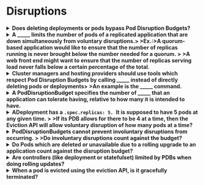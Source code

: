 # Disruptions 

<details>
<summary>
<b>Does deleting deployments or pods bypass Pod Disruption Budgets?</b>
</summary>
Yes
</details>

<details>
<summary>
<b><span style="color: rgb(34, 34, 34);">A _____ limits the number of pods of a replicated application that are down simultaneously from voluntary disruptions.</span>><span style="color: rgb(34, 34, 34);">
</span>><span style="color: rgb(34, 34, 34);">Ex.:</span>><span style="color: rgb(34, 34, 34);">A quorum-based application would like to ensure that the number of replicas running is never brought below the number needed for a quorum.&nbsp;</span>><span style="color: rgb(34, 34, 34);">
</span>><span style="color: rgb(34, 34, 34);">A web front end might want to ensure that the number of replicas serving load never falls below a certain percentage of the total.</span><span style="color: rgb(34, 34, 34);">
</span></b>
</summary>
PodDisruptionBudget
</details>

<details>
<summary>
<b><span style="color: rgb(34, 34, 34);">Cluster managers and hosting providers should use tools which respect Pod Disruption Budgets by calling _____&nbsp;</span><span style="color: rgb(34, 34, 34);">instead of directly deleting pods or deployments</span>><span style="color: rgb(34, 34, 34);">
</span>><span style="color: rgb(34, 34, 34);">An example is the _____ command.</span></b>
</summary>
the Eviction API>
>kubectl drain
</details>

<details>
<summary>
<b>A PodDisruptionBudget&nbsp;<span style="color: rgb(34, 34, 34);">specifies the number of _____ that an application can tolerate having, relative to how many it is intended to have.</span></b>
</summary>
replicas
</details>

<details>
<summary>
<b><span style="color: rgb(34, 34, 34);">ADeployment has a&nbsp;</span><code>.spec.replicas: 5.&nbsp;</code><span style="color: rgb(34, 34, 34);">It is supposed to have 5 pods at any given time.&nbsp;</span>><span style="color: rgb(34, 34, 34);">
</span>><span style="color: rgb(34, 34, 34);">If its PDB allows for there to be 4 at a time, then the Eviction API will allow voluntary disruption of how many pods at a time?</span></b>
</summary>
<span style="color: rgb(34, 34, 34);">One</span>
</details>

<details>
<summary>
<b>PodDisruptionBudgets cannot prevent involuntary disruptions from occurring.&nbsp;>
>Do involuntary disruptions count against the budget?</b>
</summary>
No
</details>

<details>
<summary>
<b><span style="color: rgb(34, 34, 34);">Do Pods which are deleted or unavailable due to a rolling upgrade to an application count against the disruption budget?</span></b>
</summary>
Yes
</details>

<details>
<summary>
<b>Are controllers (like deployment or statefulset) limited by PDBs when doing rolling updates?</b>
</summary>
<b>No</b>>
><span style="color: rgb(34, 34, 34);">The handling of failures during application updates is configured in the controller spec. (Learn about&nbsp;</span><a href="https://kubernetes.io/docs/concepts/workloads/controllers/deployment/#updating-a-deployment">updating a deployment</a><span style="color: rgb(34, 34, 34);">.)</span>
</details>

<details>
<summary>
<b><span style="color: rgb(34, 34, 34);">When a pod is evicted using the eviction API, is it gracefully terminated?</span></b>
</summary>
Yes
</details>

